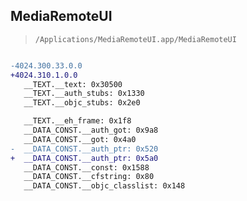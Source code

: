 ## MediaRemoteUI

> `/Applications/MediaRemoteUI.app/MediaRemoteUI`

```diff

-4024.300.33.0.0
+4024.310.1.0.0
   __TEXT.__text: 0x30500
   __TEXT.__auth_stubs: 0x1330
   __TEXT.__objc_stubs: 0x2e0

   __TEXT.__eh_frame: 0x1f8
   __DATA_CONST.__auth_got: 0x9a8
   __DATA_CONST.__got: 0x4a0
-  __DATA_CONST.__auth_ptr: 0x520
+  __DATA_CONST.__auth_ptr: 0x5a0
   __DATA_CONST.__const: 0x1588
   __DATA_CONST.__cfstring: 0x80
   __DATA_CONST.__objc_classlist: 0x148

```
